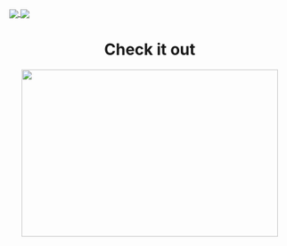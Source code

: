 <a href="https://github.com/beauwilliams/beauwilliams">
  <img align="center" src="https://github-readme-stats.vercel.app/api?username=beauwilliams&show_icons=true&theme=gruvbox" />
</a>
<a href="https://github.com/beauwilliams/beauwilliams">
  <img align="center" src="https://github-readme-stats.vercel.app/api/top-langs/?username=beauwilliams&langs_count=8&layout=compact&theme=gruvbox" />
</a>

<h1 align="center">
  Check it out
</h1>
<p align="center">
  <img width="460" height="300" src="https://github-readme-stats.vercel.app/api/pin/?username=beauwilliams&repo=dotfiles&show_owner=true">
</p>

<!--![Top Languages Card](https://github-readme-stats.vercel.app/api/top-langs/?username=beauwilliams&theme=gruvbox)

<!--
**beauwilliams/beauwilliams** is a ✨ _special_ ✨ repository because its `README.md` (this file) appears on your GitHub profile.

Here are some ideas to get you started:

- 🔭 I’m currently working on ...
- 🌱 I’m currently learning ...
- 👯 I’m looking to collaborate on ...
- 🤔 I’m looking for help with ...
- 💬 Ask me about ...
- 📫 How to reach me: ...
- 😄 Pronouns: ...
- ⚡ Fun fact: ...
-->

